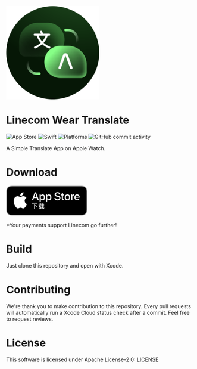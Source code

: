 <img src="./Linecom Wear Translate Watch App/Assets.xcassets/abouticon.imageset/IMG_2194.PNG" align="center" height="250" width="250" />

# Linecom Wear Translate
![App Store](https://img.shields.io/badge/App_Store-05a3ec?style=flat-square&logo=app-store&logoColor=white)
![Swift](https://img.shields.io/badge/Swift-5.9-ef503d?style=flat-square)
![Platforms](https://img.shields.io/badge/Platforms-watchOS-004e9a?style=flat-square)
![GitHub commit activity](https://img.shields.io/github/commit-activity/m/Linecom-Software-Technologies/Linecom-Wear-Translate?style=flat-square)

A Simple Translate App on Apple Watch.
# Download
[![App Store](./README_resources/App_Store.svg)](https://apps.apple.com/cn/app/澪空软件腕表翻译/id6478855138)

*Your payments support Linecom go further!
# Build
Just clone this repository and open with Xcode.
# Contributing
We're thank you to make contribution to this repository. Every pull requests will automatically run a Xcode Cloud status check after a commit. Feel free to request reviews.
# License
This software is licensed under Apache License-2.0: [LICENSE](./LICENSE)
